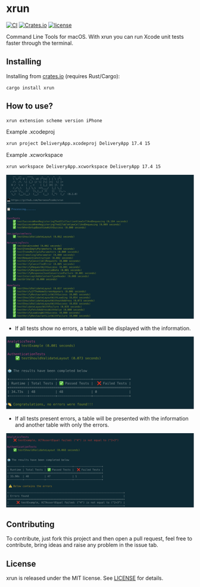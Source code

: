 # xrun

[![CI](https://github.com/heroesofcode/xrun/actions/workflows/CI.yml/badge.svg)](https://github.com/heroesofcode/xrun/actions/workflows/CI.yml)
[![Crates.io](https://img.shields.io/crates/v/xrun)](https://crates.io/crates/xrun)
[![license](http://img.shields.io/badge/license-MIT-blue.svg)](https://github.com/heroesofcode/xrun/blob/main/LICENSE)

Command Line Tools for macOS. With xrun you can run Xcode unit tests faster through the terminal.

## Installing
Installing from [crates.io](https://crates.io/) (requires Rust/Cargo):

```shell
cargo install xrun
```

## How to use?

```sh
xrun extension scheme version iPhone
```
Example .xcodeproj
```sh
xrun project DeliveryApp.xcodeproj DeliveryApp 17.4 15
```

Example .xcworkspace
```sh
xrun workspace DeliveryApp.xcworkspace DeliveryApp 17.4 15
```

<img src="https://github.com/heroesofcode/xrun/blob/main/img/example1.png">

- If all tests show no errors, a table will be displayed with the information.
<img src="https://github.com/heroesofcode/xrun/blob/main/img/example2.png">

- If all tests present errors, a table will be presented with the information and another table with only the errors.
<img src="https://github.com/heroesofcode/xrun/blob/main/img/example3.png">

## Contributing

To contribute, just fork this project and then open a pull request, feel free to contribute, bring ideas and raise any problem in the issue tab.

## License

xrun is released under the MIT license. See [LICENSE](https://github.com/heroesofcode/xrun/blob/main/LICENSE) for details.
